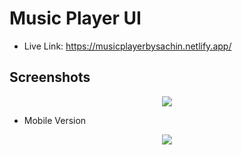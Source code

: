 # Music Player UI

- Live Link: https://musicplayerbysachin.netlify.app/

## Screenshots

<div align="center">
  <img src="https://github.com/user-attachments/assets/d9cb6817-291b-4798-bc50-5d5b29e87fd6"/>
</div>

- Mobile Version
<div align="center">
  <img src="https://github.com/user-attachments/assets/781b2066-f29b-4f37-9d84-14c31acf293c"/>
</div>
